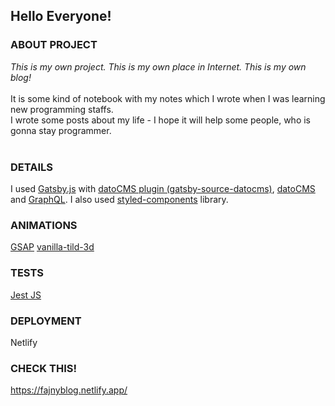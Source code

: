 ## Hello Everyone! <br>

### ABOUT PROJECT <br>

<i>This is my own project. This is my own place in Internet. This is my own blog! </i><br>
<br>
It is some kind of notebook with my notes which I wrote when I was learning new programming staffs. <br>
I wrote some posts about my life - I hope it will help some people, who is gonna stay programmer. <br>
<br>

### DETAILS <br>

I used <a href="https://gatsbyjs.com">Gatsby.js</a> with <a href="https://www.gatsbyjs.com/plugins/gatsby-source-datocms/">datoCMS plugin (gatsby-source-datocms)</a>, <a href="https://www.datocms.com/">datoCMS</a> and <a href="https://graphql.org/">GraphQL</a>.
I also used <a href="https://styled-components.com/">styled-components</a> library.

### ANIMATIONS

<a href="https://greensock.com/gsap/">GSAP<a>
<a href="https://micku7zu.github.io/vanilla-tilt.js/">vanilla-tild-3d<a>

### TESTS

<a href="https://jestjs.io/">Jest JS<a>

### DEPLOYMENT

Netlify

### CHECK THIS!

<a href="https://fajnyblog.netlify.app/">https://fajnyblog.netlify.app/<a>
